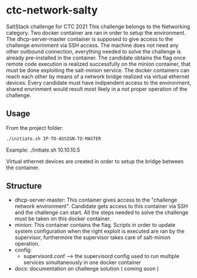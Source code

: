 # ctc-network-salty
SaltStack challenge for CTC 2021
This challenge belongs to the Networking category. Two docker container are ran in order to setup the environment. 
The dhcp-server-master container is supposed to give access to the challenge envrinment via SSH access. The machine does not need any other outbound connection, everything needed to solve
the challenge is already pre-installed in the container. The candidate obtains the flag once remote code execution is realized successfully on the minion container, that must be done exploiting
the salt-minion service. The docker containers can reach each other by means of a network bridge realized via virtual ethernet devices. Every candidate must have indipendent access to the 
environment, shared envrinment would result most likely in a not proper operation of the challenge.  

## Usage
From the project folder:

```bash
./initiate.sh IP-TO-ASSIGN-TO-MASTER
```
Example: ./initiate.sh 10.10.10.5

Virtual ethernet devices are created in order to setup the bridge between the container. 

## Structure
- dhcp-server-master: This container gives access to the "challenge network environment". Candidate gets access to this container via SSH and the challenge can start. All the steps needed to 
solve the challenge must be taken on this docker container. 
- minion: This container contains the flag. Scripts in order to update system configuration when the right exploit is executed are ran by the supervisor, furthermore the supervisor takes care of
salt-minion operation.
- config:
    - supervisord.conf --> the supervisord config used to run multiple services simultaneously in one docker container
- docs: documentation on challenge solution ( coming soon )

